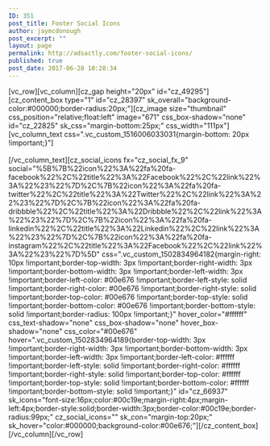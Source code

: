 ```yaml
---
ID: 351
post_title: Footer Social Icons
author: jaymcdonough
post_excerpt: ""
layout: page
permalink: http://adsactly.com/footer-social-icons/
published: true
post_date: 2017-06-28 10:28:34
---
```

[vc_row][vc_column][cz_gap height="20px" id="cz_49295"][cz_content_box type="1" id="cz_28397" sk_overall="background-color:#000000;border-radius:20px;"][cz_image size="thumbnail" css_position="relative;float:left" image="671" css_box-shadow="none" id="cz_22825" sk_css="margin-bottom:25px;" css_width="111px"][vc_column_text css=".vc_custom_1516006033031{margin-bottom: 20px !important;}"]<span style="color: #ffffff;">Contact us today and we’ll help you get started. Most people start with an About page that introduces them to potential site visitors.</span>[/vc_column_text][cz_social_icons fx="cz_social_fx_9" social="%5B%7B%22icon%22%3A%22fa%20fa-facebook%22%2C%22title%22%3A%22Facebook%22%2C%22link%22%3A%22%23%22%7D%2C%7B%22icon%22%3A%22fa%20fa-twitter%22%2C%22title%22%3A%22Twitter%22%2C%22link%22%3A%22%23%22%7D%2C%7B%22icon%22%3A%22fa%20fa-dribbble%22%2C%22title%22%3A%22Dribbble%22%2C%22link%22%3A%22%23%22%7D%2C%7B%22icon%22%3A%22fa%20fa-linkedin%22%2C%22title%22%3A%22Linkedin%22%2C%22link%22%3A%22%23%22%7D%2C%7B%22icon%22%3A%22fa%20fa-instagram%22%2C%22title%22%3A%22Facebook%22%2C%22link%22%3A%22%23%22%7D%5D" css=".vc_custom_1502834964182{margin-right: 10px !important;border-top-width: 3px !important;border-right-width: 3px !important;border-bottom-width: 3px !important;border-left-width: 3px !important;border-left-color: #00e676 !important;border-left-style: solid !important;border-right-color: #00e676 !important;border-right-style: solid !important;border-top-color: #00e676 !important;border-top-style: solid !important;border-bottom-color: #00e676 !important;border-bottom-style: solid !important;border-radius: 100px !important;}" hover_color="#ffffff" css_text-shadow="none" css_box-shadow="none" hover_box-shadow="none" css_color="#00e676" hover=".vc_custom_1502834964189{border-top-width: 3px !important;border-right-width: 3px !important;border-bottom-width: 3px !important;border-left-width: 3px !important;border-left-color: #ffffff !important;border-left-style: solid !important;border-right-color: #ffffff !important;border-right-style: solid !important;border-top-color: #ffffff !important;border-top-style: solid !important;border-bottom-color: #ffffff !important;border-bottom-style: solid !important;}" id="cz_66937" sk_icons="font-size:16px;color:#00c19e;margin-right:4px;margin-left:4px;border-style:solid;border-width:3px;border-color:#00c19e;border-radius:99px;" cz_social_icons="" sk_con="margin-top:20px;" sk_hover="color:#000000;background-color:#00e676;"][/cz_content_box][/vc_column][/vc_row]